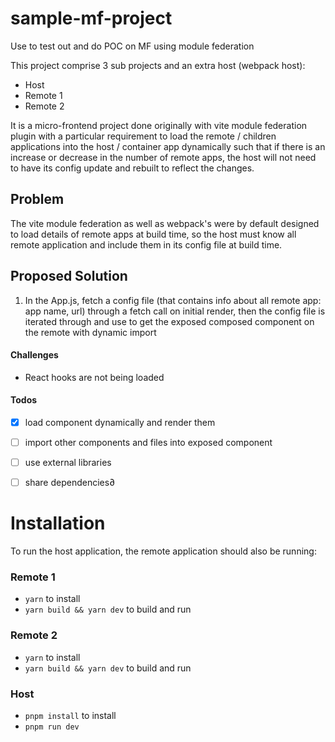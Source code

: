 # sample-mf-project
Use to test out and do POC on MF using module federation

This project comprise 3 sub projects and an extra host (webpack host):
- Host
- Remote 1
- Remote 2

It is a micro-frontend project done originally with vite module federation plugin with a particular requirement to load the remote / children applications into the host / container app dynamically such that if there is an increase or decrease in the number of remote apps, the host will not need to have its config update and rebuilt to reflect the changes.


## Problem
The  vite module federation as well as webpack's were by default designed to load details of remote apps at build time, so the host must know all remote application and include them in its config file at build time. 


## Proposed Solution

1.  In the App.js, fetch a config file (that contains info about all remote app: app name, url) through a fetch call on initial render, then the config file is iterated through and use to get the exposed composed component on the remote with dynamic import

#### Challenges

-   React hooks are not being loaded


#### Todos

- [X] load component dynamically and render them 
- [ ]  import other components and files into exposed component
- [ ]  use external libraries 
- [ ]  share dependencies∂




# Installation
To run the host application, the remote application should also be running:

### Remote 1

-   `yarn` to install
-   `yarn build && yarn dev` to build and run

### Remote 2
-   `yarn` to install
-   `yarn build && yarn dev` to build and run

### Host
-   `pnpm install` to install
-   `pnpm run dev`
